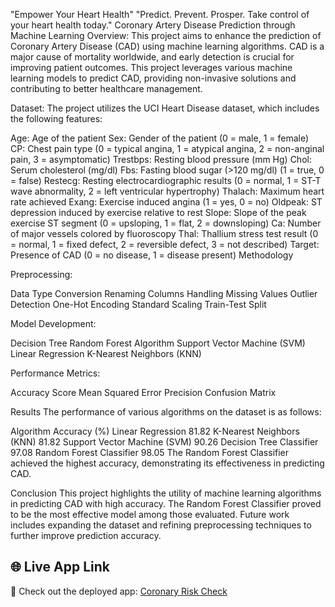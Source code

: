  "Empower Your Heart Health"
 "Predict. Prevent. Prosper. Take control of your heart health today."
 Coronary Artery Disease Prediction through Machine Learning
Overview:
This project aims to enhance the prediction of Coronary Artery Disease (CAD) using machine learning algorithms. CAD is a major cause of mortality worldwide, and early detection is crucial for improving patient outcomes. This project leverages various machine learning models to predict CAD, providing non-invasive solutions and contributing to better healthcare management.

Dataset:
The project utilizes the UCI Heart Disease dataset, which includes the following features:

Age: Age of the patient
Sex: Gender of the patient (0 = male, 1 = female)
CP: Chest pain type (0 = typical angina, 1 = atypical angina, 2 = non-anginal pain, 3 = asymptomatic)
Trestbps: Resting blood pressure (mm Hg)
Chol: Serum cholesterol (mg/dl)
Fbs: Fasting blood sugar (>120 mg/dl) (1 = true, 0 = false)
Restecg: Resting electrocardiographic results (0 = normal, 1 = ST-T wave abnormality, 2 = left ventricular hypertrophy)
Thalach: Maximum heart rate achieved
Exang: Exercise induced angina (1 = yes, 0 = no)
Oldpeak: ST depression induced by exercise relative to rest
Slope: Slope of the peak exercise ST segment (0 = upsloping, 1 = flat, 2 = downsloping)
Ca: Number of major vessels colored by fluoroscopy
Thal: Thallium stress test result (0 = normal, 1 = fixed defect, 2 = reversible defect, 3 = not described)
Target: Presence of CAD (0 = no disease, 1 = disease present)
Methodology

Preprocessing:

Data Type Conversion
Renaming Columns
Handling Missing Values
Outlier Detection
One-Hot Encoding
Standard Scaling
Train-Test Split

Model Development:

Decision Tree
Random Forest Algorithm
Support Vector Machine (SVM)
Linear Regression
K-Nearest Neighbors (KNN)

Performance Metrics:

Accuracy Score
Mean Squared Error
Precision
Confusion Matrix

Results
The performance of various algorithms on the dataset is as follows:

Algorithm	Accuracy (%)
Linear Regression	81.82
K-Nearest Neighbors (KNN)	81.82
Support Vector Machine (SVM)	90.26
Decision Tree Classifier	97.08
Random Forest Classifier	98.05
The Random Forest Classifier achieved the highest accuracy, demonstrating its effectiveness in predicting CAD.

Conclusion
This project highlights the utility of machine learning algorithms in predicting CAD with high accuracy. The Random Forest Classifier proved to be the most effective model among those evaluated. Future work includes expanding the dataset and refining preprocessing techniques to further improve prediction accuracy.


## 🌐 Live App Link  
🎯 Check out the deployed app: [Coronary Risk Check](https://coronary-risk-check.streamlit.app/)

